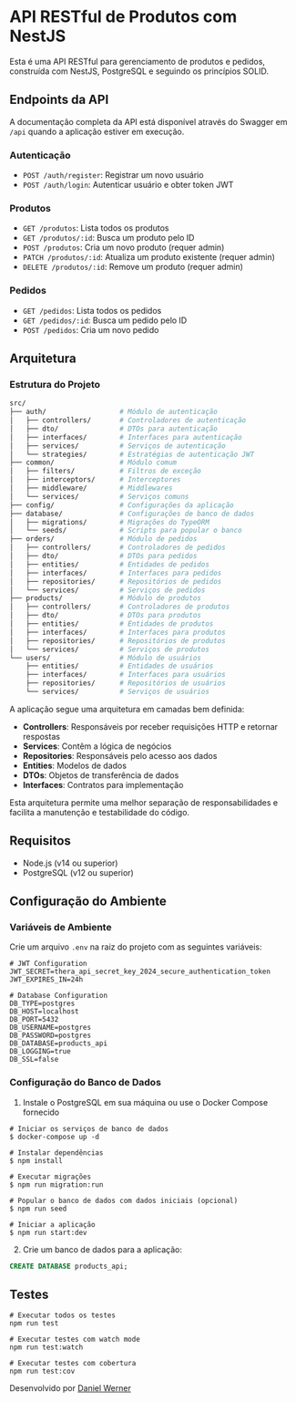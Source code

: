 # API RESTful de Produtos com NestJS

Esta é uma API RESTful para gerenciamento de produtos e pedidos, construída com NestJS, PostgreSQL e seguindo os princípios SOLID.

## Endpoints da API

A documentação completa da API está disponível através do Swagger em `/api` quando a aplicação estiver em execução.

### Autenticação

- `POST /auth/register`: Registrar um novo usuário
- `POST /auth/login`: Autenticar usuário e obter token JWT


### Produtos

- `GET /produtos`: Lista todos os produtos
- `GET /produtos/:id`: Busca um produto pelo ID
- `POST /produtos`: Cria um novo produto (requer admin)
- `PATCH /produtos/:id`: Atualiza um produto existente (requer admin)
- `DELETE /produtos/:id`: Remove um produto (requer admin)


### Pedidos

- `GET /pedidos`: Lista todos os pedidos
- `GET /pedidos/:id`: Busca um pedido pelo ID
- `POST /pedidos`: Cria um novo pedido


## Arquitetura

### Estrutura do Projeto
```sh
src/
├── auth/                  # Módulo de autenticação
│   ├── controllers/       # Controladores de autenticação
│   ├── dto/               # DTOs para autenticação
│   ├── interfaces/        # Interfaces para autenticação
│   ├── services/          # Serviços de autenticação
│   └── strategies/        # Estratégias de autenticação JWT
├── common/                # Módulo comum
│   ├── filters/           # Filtros de exceção
│   ├── interceptors/      # Interceptores
│   ├── middleware/        # Middlewares
│   └── services/          # Serviços comuns
├── config/                # Configurações da aplicação
├── database/              # Configurações de banco de dados
│   ├── migrations/        # Migrações do TypeORM
│   └── seeds/             # Scripts para popular o banco
├── orders/                # Módulo de pedidos
│   ├── controllers/       # Controladores de pedidos
│   ├── dto/               # DTOs para pedidos
│   ├── entities/          # Entidades de pedidos
│   ├── interfaces/        # Interfaces para pedidos
│   ├── repositories/      # Repositórios de pedidos
│   └── services/          # Serviços de pedidos
├── products/              # Módulo de produtos
│   ├── controllers/       # Controladores de produtos
│   ├── dto/               # DTOs para produtos
│   ├── entities/          # Entidades de produtos
│   ├── interfaces/        # Interfaces para produtos
│   ├── repositories/      # Repositórios de produtos
│   └── services/          # Serviços de produtos
└── users/                 # Módulo de usuários
    ├── entities/          # Entidades de usuários
    ├── interfaces/        # Interfaces para usuários
    ├── repositories/      # Repositórios de usuários
    └── services/          # Serviços de usuários
```
A aplicação segue uma arquitetura em camadas bem definida:

- **Controllers**: Responsáveis por receber requisições HTTP e retornar respostas
- **Services**: Contêm a lógica de negócios
- **Repositories**: Responsáveis pelo acesso aos dados
- **Entities**: Modelos de dados
- **DTOs**: Objetos de transferência de dados
- **Interfaces**: Contratos para implementação

Esta arquitetura permite uma melhor separação de responsabilidades e facilita a manutenção e testabilidade do código.

## Requisitos

- Node.js (v14 ou superior)
- PostgreSQL (v12 ou superior)

## Configuração do Ambiente

### Variáveis de Ambiente

Crie um arquivo `.env` na raiz do projeto com as seguintes variáveis:

```
# JWT Configuration
JWT_SECRET=thera_api_secret_key_2024_secure_authentication_token
JWT_EXPIRES_IN=24h

# Database Configuration
DB_TYPE=postgres
DB_HOST=localhost
DB_PORT=5432
DB_USERNAME=postgres
DB_PASSWORD=postgres
DB_DATABASE=products_api
DB_LOGGING=true
DB_SSL=false
```

### Configuração do Banco de Dados

1. Instale o PostgreSQL em sua máquina ou use o Docker Compose fornecido
```
# Iniciar os serviços de banco de dados
$ docker-compose up -d

# Instalar dependências
$ npm install

# Executar migrações
$ npm run migration:run

# Popular o banco de dados com dados iniciais (opcional)
$ npm run seed

# Iniciar a aplicação
$ npm run start:dev
```

2. Crie um banco de dados para a aplicação:

```sql
CREATE DATABASE products_api;
```

## Testes
```
# Executar todos os testes
npm run test

# Executar testes com watch mode
npm run test:watch

# Executar testes com cobertura
npm run test:cov
```

Desenvolvido por [Daniel Werner](https://github.com/danielwerner-dev)
